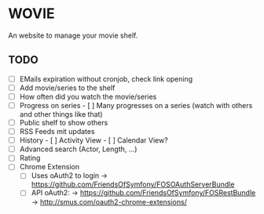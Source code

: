 # WOVIE

An website to manage your movie shelf.

## TODO
- [ ] EMails expiration without cronjob, check link opening
- [ ] Add movie/series to the shelf
- [ ] How often did you watch the movie/series
- [ ] Progress on series
      - [ ] Many progresses on a series (watch with others and other things like that)
- [ ] Public shelf to show others
- [ ] RSS Feeds mit updates
- [ ] History
      - [ ] Activity View
      - [ ] Calendar View?
- [ ] Advanced search (Actor, Length, …)
- [ ] Rating
- [ ] Chrome Extension
    - [ ] Uses oAuth2 to login
        -> https://github.com/FriendsOfSymfony/FOSOAuthServerBundle
    - [ ] API oAuth2:
        -> https://github.com/FriendsOfSymfony/FOSRestBundle
    -> http://smus.com/oauth2-chrome-extensions/

